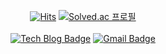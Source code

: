 <div align=center>

[![Hits](https://hits.seeyoufarm.com/api/count/incr/badge.svg?url=https%3A%2F%2Fgithub.com%2Fparkblo&count_bg=%2379C83D&title_bg=%23555555&icon=&icon_color=%23E7E7E7&title=%F0%9F%91%8B&edge_flat=false)](https://hits.seeyoufarm.com) 
  [![Solved.ac
프로필](http://mazassumnida.wtf/api/mini/generate_badge?boj=parkblo)](https://solved.ac/parkblo)
  <br><br>
[![Tech Blog Badge](http://img.shields.io/badge/-Blog-white?style=for-the-badge&link=https://parkblo.github.io/)](https://parkblo.github.io/)
[![Gmail Badge](https://img.shields.io/badge/Contact-d14836?style=for-the-badge&logo=Gmail&logoColor=white&link=mailto:badmuxi@gmail.com)](mailto:badmuxi@gmail.com)

</div>
